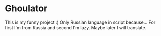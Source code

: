 # Ghoulator
This is my funny project :) Only Russian language in script because... For first I'm from Russia and second I'm lazy.
Maybe later I will translate.
